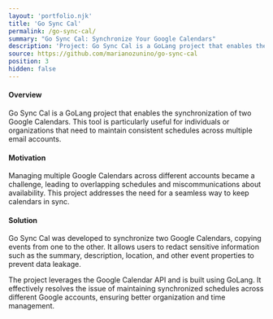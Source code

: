 ```yaml
---
layout: 'portfolio.njk'
title: 'Go Sync Cal'
permalink: /go-sync-cal/
summary: "Go Sync Cal: Synchronize Your Google Calendars"
description: 'Project: Go Sync Cal is a GoLang project that enables the synchronization of two Google Calendars'
source: https://github.com/marianozunino/go-sync-cal
position: 3
hidden: false
---
```

#### Overview

Go Sync Cal is a GoLang project that enables the synchronization of two Google Calendars. This tool is particularly useful for individuals or organizations that need to maintain consistent schedules across multiple email accounts.

#### Motivation

Managing multiple Google Calendars across different accounts became a challenge, leading to overlapping schedules and miscommunications about availability. This project addresses the need for a seamless way to keep calendars in sync.

#### Solution

Go Sync Cal was developed to synchronize two Google Calendars, copying events from one to the other. It allows users to redact sensitive information such as the summary, description, location, and other event properties to prevent data leakage.

The project leverages the Google Calendar API and is built using GoLang. It effectively resolves the issue of maintaining synchronized schedules across different Google accounts, ensuring better organization and time management.
